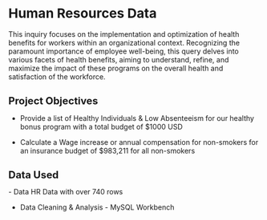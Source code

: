 
<h1 style="font-size: 26px;">Human Resources Data </h1>

<p style="font-size: 16px;">

This inquiry focuses on the implementation and optimization of health benefits for workers within an organizational context. Recognizing the paramount importance of employee well-being, this query delves into various facets of health benefits, aiming to understand, refine, and maximize the impact of these programs on the overall health and satisfaction of the workforce.

<h1 style="font-size: 20px;">Project Objectives </h1>

- Provide a list of Healthy Individuals & Low Absenteeism for our healthy bonus program with a total budget of $1000 USD 

- Calculate a Wage increase or annual compensation for non-smokers for an insurance budget of $983,211 for all non-smokers

 <h1 style="font-size: 20px;">Data Used </h1>
- Data HR Data with over 740 rows  
 
- Data Cleaning & Analysis - MySQL Workbench
 

